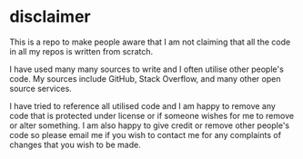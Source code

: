 # disclaimer
This is a repo to make people aware that I am not claiming that all the code in all my repos is written from scratch.

I have used many many sources to write and I often utilise other people's code. My sources include GitHub, Stack Overflow, and many other open source services.

I have tried to reference all utilised code and I am happy to remove any code that is protected under license or if someone wishes for me to remove or alter something. I am also happy to give credit or remove other people's code so please email me if you wish to contact me for any complaints of changes that you wish to be made. 
